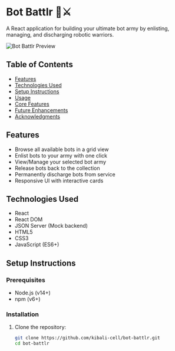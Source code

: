 # Bot Battlr 🤖⚔️

A React application for building your ultimate bot army by enlisting, managing, and discharging robotic warriors.

![Bot Battlr Preview](https://bot-battlr-sepia.vercel.app/) 

## Table of Contents
- [Features](#features)
- [Technologies Used](#technologies-used)
- [Setup Instructions](#setup-instructions)
- [Usage](#usage)
- [Core Features](#core-features)
- [Future Enhancements](#future-enhancements)
- [Acknowledgments](#acknowledgments)

## Features
- Browse all available bots in a grid view
- Enlist bots to your army with one click
- View/Manage your selected bot army
- Release bots back to the collection
- Permanently discharge bots from service
- Responsive UI with interactive cards

## Technologies Used
- React
- React DOM
- JSON Server (Mock backend)
- HTML5
- CSS3
- JavaScript (ES6+)

## Setup Instructions

### Prerequisites
- Node.js (v14+)
- npm (v6+)

### Installation
1. Clone the repository:
   ```bash
   git clone https://github.com/kibali-cell/bot-battlr.git
   cd bot-battlr
